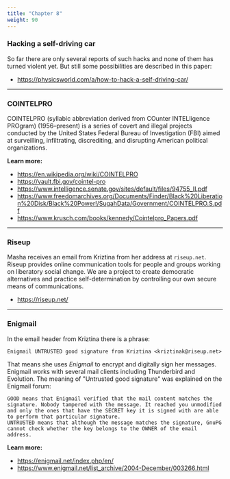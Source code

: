 ```yaml
---
title: "Chapter 8"
weight: 90
---
```


### Hacking a self-driving car

So far there are only several reports of such hacks and none of them has turned violent yet.
But still some possibilities are described in this paper:
* https://physicsworld.com/a/how-to-hack-a-self-driving-car/

---

### COINTELPRO

COINTELPRO (syllabic abbreviation derived from COunter INTELligence PROgram)
(1956–present) is a series of covert and illegal projects conducted by the
United States Federal Bureau of Investigation (FBI) aimed at
surveilling, infiltrating, discrediting, and disrupting American political
organizations.

**Learn more:**
* https://en.wikipedia.org/wiki/COINTELPRO
* https://vault.fbi.gov/cointel-pro
* https://www.intelligence.senate.gov/sites/default/files/94755_II.pdf
* https://www.freedomarchives.org/Documents/Finder/Black%20Liberation%20Disk/Black%20Power!/SugahData/Government/COINTELPRO.S.pdf
* https://www.krusch.com/books/kennedy/Cointelpro_Papers.pdf

---

### Riseup

Masha receives an email from Kriztina from her address at `riseup.net`.
Riseup provides online communication tools for people and groups working on liberatory social
change.
We are a project to create democratic alternatives and practice self-determination by
controlling our own secure means of communications.
* https://riseup.net/

---

### Enigmail

In the email header from Kriztina there is a phrase:

```none
Enigmail UNTRUSTED good signature from Kriztina <kriztinak@riseup.net>
```

That means she uses *Enigmail* to encrypt and digitally sign her messages.
Enigmail works with several mail clients including Thunderbird and Evolution.
The meaning of "Untrusted good signature" was explained on the Enigmail forum:

```none
GOOD means that Enigmail verified that the mail content matches the
signature. Nobody tampered with the message. It reached you unmodified
and only the ones that have the SECRET key it is signed with are able
to perform that particular signature.
UNTRUSTED means that although the message matches the signature, GnuPG
cannot check whether the key belongs to the OWNER of the email address.
```

**Learn more:**
* https://enigmail.net/index.php/en/
* https://www.enigmail.net/list_archive/2004-December/003266.html
